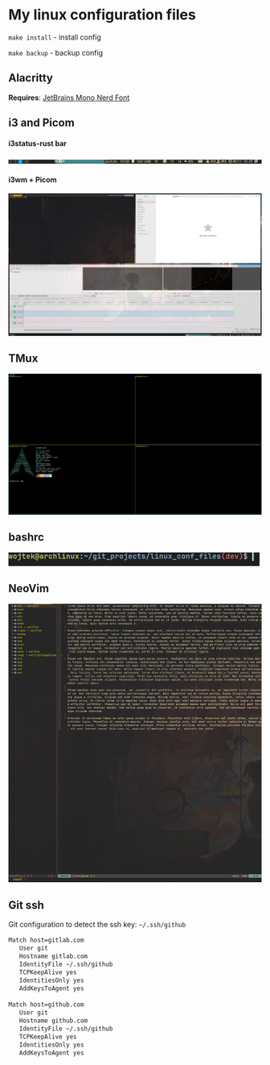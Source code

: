 # My linux configuration files

`make install` - install config

`make backup` - backup config

## Alacritty

**Requires**: [JetBrains Mono Nerd Font
](https://www.nerdfonts.com/font-downloads)

## i3 and Picom

#### i3status-rust bar
![i3rs](pictures/i3bar-rust.png)

#### i3wm + Picom
![i3wmpicom](pictures/i3wm.png)

## TMux
![tmux](pictures/tmux.png)

## bashrc
![bashrc](pictures/bashrc.png)

## NeoVim
![nvim](pictures/nvim.png)

## Git ssh

Git configuration to detect the ssh key: `~/.ssh/github`
```
Match host=gitlab.com
   User git
   Hostname gitlab.com
   IdentityFile ~/.ssh/github
   TCPKeepAlive yes
   IdentitiesOnly yes
   AddKeysToAgent yes

Match host=github.com
   User git
   Hostname github.com
   IdentityFile ~/.ssh/github
   TCPKeepAlive yes
   IdentitiesOnly yes
   AddKeysToAgent yes
```
